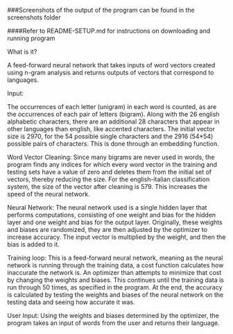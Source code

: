 ###Screenshots of the output of the program can be found in the screenshots folder

####Refer to README-SETUP.md for instructions on downloading and running program

What is it?

A feed-forward neural network that takes inputs of word vectors created using n-gram analysis and returns outputs of vectors that correspond to languages.

Input:

The occurrences of each letter (unigram) in each word is counted, as are the occurrences of each pair of letters (bigram). Along with the 26 english alphabetic characters, there are an additional 28 characters that appear in other languages than english, like accented characters. The initial vector size is 2970, for the 54 possible single characters and the 2916 (54*54) possible pairs of characters. This is done through an embedding function.

Word Vector Cleaning:
Since many bigrams are never used in words, the program finds any indices for which every word vector in the training and testing sets have a value of zero and deletes them from the initial set of vectors, thereby reducing the size. For the english-italian classification system, the size of the vector after cleaning is 579. This increases the speed of the neural network.

Neural Network:
The neural network used is a single hidden layer that performs computations, consisting of one weight and bias for the hidden layer and one weight and bias for the output layer. Originally, these weights and biases are randomized, they are then adjusted by the optimizer to increase accuracy. The input vector is multiplied by the weight, and then the bias is added to it.

Training loop:
This is a feed-forward neural network, meaning as the neural network is running through the training data, a cost function calculates how inaccurate the network is. An optimizer than attempts to minimize that cost by changing the weights and biases. This continues until the training data is run through 50 times, as specified in the program. At the end, the accuracy is calculated by testing the weights and biases of the neural network on the testing data and seeing how accurate it was.

User Input:
Using the weights and biases determined by the optimizer, the program takes an input of words from the user and returns their language. 
